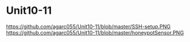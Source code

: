 # Unit10-11
https://github.com/agarc055/Unit10-11/blob/master/SSH-setup.PNG
https://github.com/agarc055/Unit10-11/blob/master/honeypotSensor.PNG
